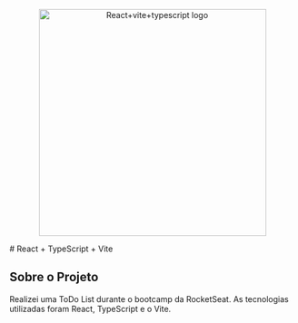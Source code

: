 <p align="center"><a><img src="https://miro.medium.com/v2/resize:fit:720/format:webp/1*_E3u7agcgrqY8eFGR_-_6g.png" width="400" alt="React+vite+typescript logo"></a></p>
# React + TypeScript + Vite

## Sobre o Projeto

Realizei uma ToDo List durante o bootcamp da RocketSeat. As tecnologias utilizadas foram React, TypeScript e o Vite.
